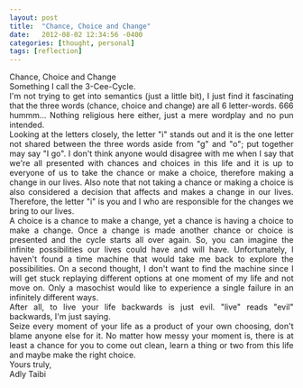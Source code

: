 ```yaml
---
layout: post
title:  "Chance, Choice and Change"
date:   2012-08-02 12:34:56 -0400
categories: [thought, personal]
tags: [reflection]
---
```


<p style='text-align: justify;'>
Chance, Choice and Change<br/>
Something I call the 3-Cee-Cycle.<br/>
I'm not trying to get into semantics (just a little bit), I just find it fascinating that the three words (chance, choice and change) are all 6 letter-words. 666 hummm... Nothing religious here either, just a mere wordplay and no pun intended.<br/>
Looking at the letters closely, the letter "i" stands out and it is the one letter not shared between the three words aside from "g" and "o"; put together may say "I go". I don't think anyone would disagree with me when I say that we're all presented with chances and choices in this life and it is up to everyone of us to take the chance or make a choice, therefore making a change in our lives. Also note that not taking a chance or making a choice is also considered a decision that affects and makes a change in our lives. Therefore, the letter "i" is you and I who are responsible for the changes we bring to our lives.<br/>
A choice is a chance to make a change, yet a chance is having a choice to make a change. Once a change is made another chance or choice is presented and the cycle starts all over again. So, you can imagine the infinite possibilities our lives could have and will have. Unfortunately, I haven't found a time machine that would take me back to explore the possibilities. On a second thought, I don't want to find the machine since I will get stuck replaying different options at one moment of my life and not move on. Only a masochist would like to experience a single failure in an infinitely different ways.<br/>
After all, to live your life backwards is just evil. "live" reads "evil" backwards, I'm just saying.<br/>
Seize every moment of your life as a product of your own choosing, don't blame anyone else for it. No matter how messy your moment is, there is at least a chance for you to come out clean, learn a thing or two from this life and maybe make the right choice.<br/>
Yours truly,<br/>
Adly Taibi
</p>
